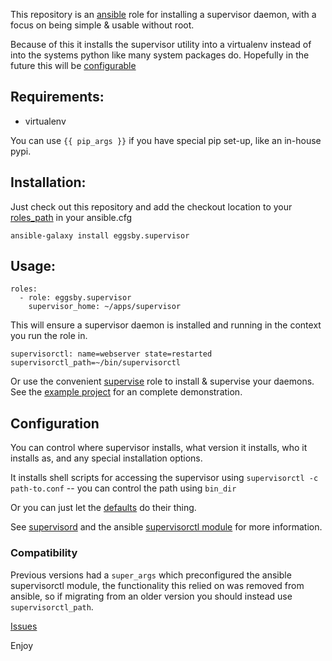This repository is an [ansible](http://ansibleworks.com) role for installing a supervisor daemon, with a focus on being simple & usable without root.

Because of this it installs the supervisor utility into a virtualenv instead of into the systems python like many system packages do. Hopefully in the future this will be [configurable](https://github.com/eggsby/ansible-supervisor/blob/master/TODO.md)

## Requirements:

  - virtualenv

You can use `{{ pip_args }}` if you have special pip set-up, like an in-house pypi.

## Installation:
Just check out this repository and add the checkout location to your [roles_path](http://www.ansibleworks.com/docs/intro_configuration.html#roles-path) in your ansible.cfg

    ansible-galaxy install eggsby.supervisor 

## Usage:

    roles:
      - role: eggsby.supervisor
        supervisor_home: ~/apps/supervisor

This will ensure a supervisor daemon is installed and running in the context you run the role in.
    
    supervisorctl: name=webserver state=restarted supervisorctl_path=~/bin/supervisorctl

Or use the convenient [supervise](https://github.com/eggsby/ansible-supervise) role to install & supervise your daemons. See the [example project](https://github.com/eggsby/ansible-supervisor-example) for an complete demonstration.

## Configuration

You can control where supervisor installs, what version it installs, who it installs as, and any special installation options.

It installs shell scripts for accessing the supervisor using `supervisorctl -c path-to.conf` -- you can control the path using `bin_dir`

Or you can just let the [defaults](https://github.com/eggsby/ansible-supervisor/blob/master/defaults/main.yaml) do their thing.

 See [supervisord](http://supervisord.org/) and the ansible [supervisorctl module](http://www.ansibleworks.com/docs/modules.html#supervisorctl) for more information.

### Compatibility

Previous versions had a `super_args` which preconfigured the ansible supervisorctl module, the functionality this relied on was removed from ansible, so if migrating from an older version you should instead use `supervisorctl_path`.

[Issues](https://github.com/eggsby/ansible-supervisor/issues)

Enjoy
